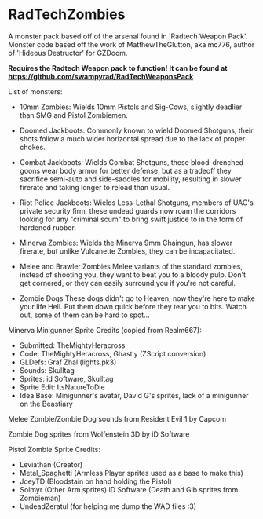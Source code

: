 # RadTechZombies

A monster pack based off of the arsenal found in 'Radtech Weapon Pack'.
Monster code based off the work of MatthewTheGlutton, aka mc776, author of 'Hideous Destructor' for GZDoom.

**Requires the Radtech Weapon pack to function! It can be found at <https://github.com/swampyrad/RadTechWeaponsPack>**

List of monsters:

- 10mm Zombies:
Wields 10mm Pistols and Sig-Cows, slightly deadlier than SMG and Pistol Zombiemen.

- Doomed Jackboots:
Commonly known to wield Doomed Shotguns, their shots follow a much wider horizontal spread due to the lack of proper chokes.

- Combat Jackboots:
Wields Combat Shotguns, these blood-drenched goons wear body armor for better defense, but as a tradeoff they sacrifice semi-auto and side-saddles for mobility, resulting in slower firerate and taking longer to reload than usual.

- Riot Police Jackboots:
Wields Less-Lethal Shotguns, members of UAC's private security firm, these undead guards now roam the corridors looking for any "criminal scum" to bring swift justice to in the form of hardened rubber.

- Minerva Zombies:
Wields the Minerva 9mm Chaingun, has slower firerate, but unlike Vulcanette Zombies, they can be incapacitated.

- Melee and Brawler Zombies
Melee variants of the standard zombies, instead of shooting you, they want to beat you to a bloody pulp. Don't get cornered, or they can easily surround you if you're not careful.

- Zombie Dogs
These dogs didn't go to Heaven, now they're here to make your life Hell. Put them down quick before they tear you to bits. Watch out, some of them can be hard to spot...

Minerva Minigunner Sprite Credits (copied from Realm667):

- Submitted: TheMightyHeracross
- Code: TheMightyHeracross, Ghastly (ZScript conversion)
- GLDefs: Graf Zhal (lights.pk3)
- Sounds: Skulltag
- Sprites: id Software, Skulltag
- Sprite Edit: ItsNatureToDie
- Idea Base: Minigunner's avatar, David G's sprites, lack of a minigunner on the Beastiary

Melee Zombie/Zombie Dog sounds from Resident Evil 1 by Capcom

Zombie Dog sprites from Wolfenstein 3D by iD Software

Pistol Zombie Sprite Credits:
- Leviathan (Creator)
- Metal_Spaghetti (Armless Player sprites used as a base to make this)
- JoeyTD (Bloodstain on hand holding the Pistol)
- Solmyr (Other Arm sprites)
iD Software (Death and Gib sprites from Zombieman)
- UndeadZeratul (for helping me dump the WAD files :3)

